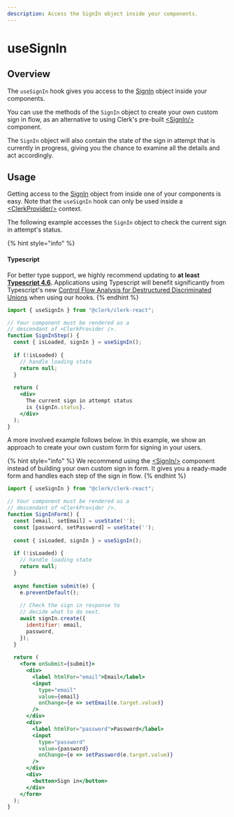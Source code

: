 ```yaml
---
description: Access the SignIn object inside your components.
---
```


# useSignIn

## Overview

The `useSignIn` hook gives you access to the [SignIn](../clerkjs/signin.md) object inside your components.&#x20;

You can use the methods of the `SignIn` object to create your own custom sign in flow, as an alternative to using Clerk's pre-built [\<SignIn/>](../../components/sign-in/sign-in.md) component.

The `SignIn` object will also contain the state of the sign in attempt that is currently in progress, giving you the chance to examine all the details and act accordingly.

## Usage

Getting access to the [SignIn](../clerkjs/signin.md) object from inside one of your components is easy. Note that the `useSignIn` hook can only be used inside a [\<ClerkProvider/>](clerkprovider.md) context.

The following example accesses the `SignIn` object to check the current sign in attempt's status.

{% hint style="info" %}
#### Typescript

For better type support, we highly recommend updating to **at least** [**Typescript 4.6**](https://devblogs.microsoft.com/typescript/announcing-typescript-4-6/)**.** Applications using Typescript will benefit significantly from Typescript's new [Control Flow Analysis for Destructured Discriminated Unions](https://devblogs.microsoft.com/typescript/announcing-typescript-4-6/#control-flow-analysis-for-destructured-discriminated-unions) when using our hooks.
{% endhint %}

```jsx
import { useSignIn } from "@clerk/clerk-react";

// Your component must be rendered as a 
// descendant of <ClerkProvider />.
function SignInStep() {
  const { isLoaded, signIn } = useSignIn();
  
  if (!isLoaded) {
    // handle loading state
    return null;
  }
  
  return (
    <div>
      The current sign in attempt status 
      is {signIn.status}.
    </div>
  );
}
```

A more involved example follows below. In this example, we show an approach to create your own custom form for signing in your users.

{% hint style="info" %}
We recommend using the [\<SignIn/>](../../components/sign-in/sign-in.md) component instead of building your own custom sign in form. It gives you a ready-made form and handles each step of the sign in flow.
{% endhint %}

```jsx
import { useSignIn } from "@clerk/clerk-react";

// Your component must be rendered as a 
// descendant of <ClerkProvider />.
function SignInForm() {
  const [email, setEmail] = useState('');
  const [password, setPassword] = useState('');
  
  const { isLoaded, signIn } = useSignIn();
  
  if (!isLoaded) {
    // handle loading state
    return null;
  }
  
  async function submit(e) {
    e.preventDefault();
    
    // Check the sign in response to 
    // decide what to do next.
    await signIn.create({
      identifier: email,
      password,
    });
  }
  
  return (
    <form onSubmit={submit}>
      <div>
        <label htmlFor="email">Email</label>
        <input 
          type="email" 
          value={email} 
          onChange={e => setEmail(e.target.value)} 
        />
      </div>
      <div>
        <label htmlFor="password">Password</label>
        <input
          type="password"
          value={password}
          onChange={e => setPassword(e.target.value)}
        />
      </div>
      <div>
        <button>Sign in</button>
      </div>
    </form>
  );
}
```
